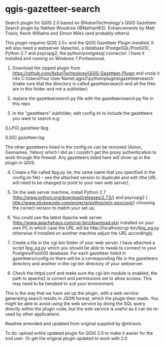 qgis-gazetteer-search
=====================

Search plugin for QGIS 2.0 based on @AstunTechnology's QGIS Gazetteer Search plugin by Nathan Woodrow (@NathanW2). Enhancements by Matt Travis, Kevin Williams and Simon Miles (and probably others).

This plugin requires QGIS 2.0+ and the QGIS Gazetteer Plugin installed.  It will also need a webserver (Apache), a database (PostgeSQL/PostGIS), Python 2.7 and psycopg2, the python/postgresql connector. I have it installed and running on Windows 7 Professional.

1. Download the zipped plugin from https://github.com/AstunTechnology/QGIS-Gazetteer-Plugin and unzip it into C:\Users\Your User Name\\.qgis2\python\plugins\gazetteersearch (make sure that the directory is called gazetteersearch and all the files are in this folder and not a subfolder)

2. replace the gazetteersearch.py file with the gazetteersearch.py file in this repo 

3. In the "gazetteers" subfolder, edit config.ini to include the gazetteers you want to search e.g:

  [LLPG]
  gazetteer:llpg
  
  [LSG]
  gazetteer:lsg

  The other gazetteers listed in the config.ini can be removed (Astun, Geonames, Yahoo) which I did as I couldn't get the proxy authentication to work through the firewall.  Any gazetteers listed here will show up in the plugin in QGIS.

4. Create a file called llpg.py (ie, the same name that you specified in the config.ini file) – see the attached version to duplicate and edit (the URL will need to be changed to point to your own web server).

5. On the web server machine, install Python 2.7 (http://www.python.org/download/releases/2.7.5/) and psycopg2 ( http://www.stickpeople.com/projects/python/win-psycopg/) choosing the correct version to match your set up.

6. You could use the latest Apache web server (http://www.apachehaus.com/cgi-bin/download.plx) installed on your own PC in which case the URL will be http://localhost/cgi-bin/llpg_pg.py otherwise if installed on another machine adjust the URL accordingly.

7. Create a file in the cgi-bin folder of your web server. I have attached a script llpg_pg.py which you should be able to tweak to connect to your Postgres/PostGIS database. For each gazetteer listed in gazetteers/config.ini there will be a corresponding file in the gazetteers directory and another in the cgi-bin directory of your webserver.

8. Check the httpd.conf and make sure the cgi-bin module is enabled, the path to apache2 is correct and permissions set to allow access. This may need to be tweaked to suit your environment.

This is the way that we have set up the plugin, with a web service generating search results in JSON format, which the plugin then reads.  You might be able to avoid using the web service by doing the SQL query directly within the plugin code, but the web service is useful as it can be re-used by other applications.

Readme amended and updated from original supplied by @mtravis.

To do: upload entire updated plugin for QGIS 2.0 to make it easier for the end user. Or get the original plugin updated to work with 2.0
